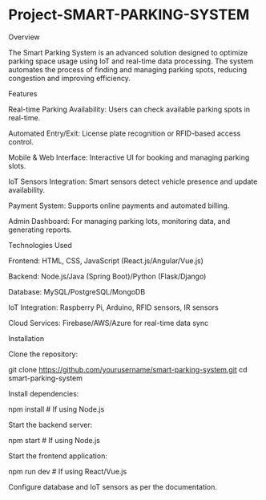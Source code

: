 # Project-SMART-PARKING-SYSTEM
Overview

The Smart Parking System is an advanced solution designed to optimize parking space usage using IoT and real-time data processing. The system automates the process of finding and managing parking spots, reducing congestion and improving efficiency.

Features

Real-time Parking Availability: Users can check available parking spots in real-time.

Automated Entry/Exit: License plate recognition or RFID-based access control.

Mobile & Web Interface: Interactive UI for booking and managing parking slots.

IoT Sensors Integration: Smart sensors detect vehicle presence and update availability.

Payment System: Supports online payments and automated billing.

Admin Dashboard: For managing parking lots, monitoring data, and generating reports.

Technologies Used

Frontend: HTML, CSS, JavaScript (React.js/Angular/Vue.js)

Backend: Node.js/Java (Spring Boot)/Python (Flask/Django)

Database: MySQL/PostgreSQL/MongoDB

IoT Integration: Raspberry Pi, Arduino, RFID sensors, IR sensors

Cloud Services: Firebase/AWS/Azure for real-time data sync

Installation

Clone the repository:

git clone https://github.com/yourusername/smart-parking-system.git
cd smart-parking-system

Install dependencies:

npm install  # If using Node.js

Start the backend server:

npm start  # If using Node.js

Start the frontend application:

npm run dev  # If using React/Vue.js

Configure database and IoT sensors as per the documentation.
